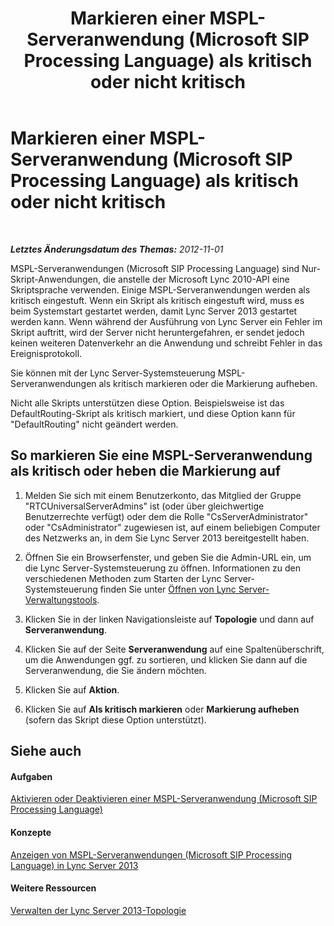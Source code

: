 ﻿---
title: Markieren einer MSPL-Serveranwendung (Microsoft SIP Processing Language) als kritisch oder nicht kritisch
TOCTitle: Markieren einer MSPL-Serveranwendung (Microsoft SIP Processing Language) als kritisch oder nicht kritisch
ms:assetid: df68fdc6-b7e6-4f07-acdc-0cd4c2c888a1
ms:mtpsurl: https://technet.microsoft.com/de-de/library/Gg182598(v=OCS.15)
ms:contentKeyID: 49295648
ms.date: 05/19/2016
mtps_version: v=OCS.15
ms.translationtype: HT
---

# Markieren einer MSPL-Serveranwendung (Microsoft SIP Processing Language) als kritisch oder nicht kritisch

 

_**Letztes Änderungsdatum des Themas:** 2012-11-01_

MSPL-Serveranwendungen (Microsoft SIP Processing Language) sind Nur-Skript-Anwendungen, die anstelle der Microsoft Lync 2010-API eine Skriptsprache verwenden. Einige MSPL-Serveranwendungen werden als kritisch eingestuft. Wenn ein Skript als kritisch eingestuft wird, muss es beim Systemstart gestartet werden, damit Lync Server 2013 gestartet werden kann. Wenn während der Ausführung von Lync Server ein Fehler im Skript auftritt, wird der Server nicht heruntergefahren, er sendet jedoch keinen weiteren Datenverkehr an die Anwendung und schreibt Fehler in das Ereignisprotokoll.

Sie können mit der Lync Server-Systemsteuerung MSPL-Serveranwendungen als kritisch markieren oder die Markierung aufheben.

Nicht alle Skripts unterstützen diese Option. Beispielsweise ist das DefaultRouting-Skript als kritisch markiert, und diese Option kann für "DefaultRouting" nicht geändert werden.

## So markieren Sie eine MSPL-Serveranwendung als kritisch oder heben die Markierung auf

1.  Melden Sie sich mit einem Benutzerkonto, das Mitglied der Gruppe "RTCUniversalServerAdmins" ist (oder über gleichwertige Benutzerrechte verfügt) oder dem die Rolle "CsServerAdministrator" oder "CsAdministrator" zugewiesen ist, auf einem beliebigen Computer des Netzwerks an, in dem Sie Lync Server 2013 bereitgestellt haben.

2.  Öffnen Sie ein Browserfenster, und geben Sie die Admin-URL ein, um die Lync Server-Systemsteuerung zu öffnen. Informationen zu den verschiedenen Methoden zum Starten der Lync Server-Systemsteuerung finden Sie unter [Öffnen von Lync Server-Verwaltungstools](lync-server-2013-open-lync-server-administrative-tools.md).

3.  Klicken Sie in der linken Navigationsleiste auf **Topologie** und dann auf **Serveranwendung**.

4.  Klicken Sie auf der Seite **Serveranwendung** auf eine Spaltenüberschrift, um die Anwendungen ggf. zu sortieren, und klicken Sie dann auf die Serveranwendung, die Sie ändern möchten.

5.  Klicken Sie auf **Aktion**.

6.  Klicken Sie auf **Als kritisch markieren** oder **Markierung aufheben** (sofern das Skript diese Option unterstützt).

## Siehe auch

#### Aufgaben

[Aktivieren oder Deaktivieren einer MSPL-Serveranwendung (Microsoft SIP Processing Language)](lync-server-2013-enable-or-disable-a-microsoft-sip-processing-language-mspl-server-application.md)  

#### Konzepte

[Anzeigen von MSPL-Serveranwendungen (Microsoft SIP Processing Language) in Lync Server 2013](lync-server-2013-view-microsoft-sip-processing-language-mspl-server-applications.md)  

#### Weitere Ressourcen

[Verwalten der Lync Server 2013-Topologie](lync-server-2013-managing-the-lync-server-topology.md)

